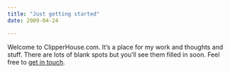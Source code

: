 ```yaml
---
title: "Just getting started"
date: 2009-04-24

---
```


Welcome to ClipperHouse.com. It’s a place for my work and thoughts and stuff. There are lots of blank spots but you’ll see them filled in soon. Feel free to [get in touch](/blog/contact.aspx).
